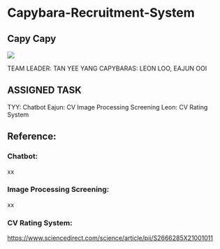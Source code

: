 # Capybara-Recruitment-System
## Capy Capy
<img src="https://www.google.com/url?sa=i&url=https%3A%2F%2Fwww.rainforest-alliance.org%2Fspecies%2Fcapybara%2F&psig=AOvVaw1KeZd_NoEdKKRrgFXzKofv&ust=1697527071021000&source=images&cd=vfe&opi=89978449&ved=0CBEQjRxqFwoTCMDwmKiD-oEDFQAAAAAdAAAAABAF">


TEAM LEADER: TAN YEE YANG
CAPYBARAS: LEON LOO, EAJUN OOI

## ASSIGNED TASK
TYY: Chatbot
Eajun: CV Image Processing Screening
Leon: CV Rating System

## Reference:
### Chatbot:
xx

### Image Processing Screening:
xx


### CV Rating System:
https://www.sciencedirect.com/science/article/pii/S2666285X21001011
